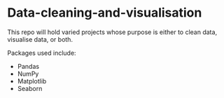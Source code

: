 # Data-cleaning-and-visualisation

This repo will hold varied projects whose purpose is either to clean data, visualise data, or both.

Packages used include:
* Pandas
* NumPy
* Matplotlib
* Seaborn
